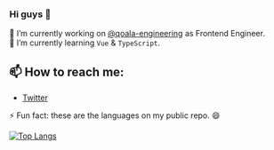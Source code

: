### Hi guys 👋

<!--
**dimaswijanarko/dimaswijanarko** is a ✨ _special_ ✨ repository because its `README.md` (this file) appears on your GitHub profile.

Here are some ideas to get you started:

- 🔭 I’m currently working on ...
- 🌱 I’m currently learning ...
- 👯 I’m looking to collaborate on ...
- 🤔 I’m looking for help with ...
- 💬 Ask me about ...
- 📫 How to reach me: ...
- 😄 Pronouns: ...
- ⚡ Fun fact: ...
-->

🔭 I’m currently working on [@qoala-engineering](https://github.com/qoala-engineeringr) as Frontend Engineer.   
🌱 I’m currently learning `Vue` & `TypeScript`.    

## 📫 How to reach me:
* [Twitter](https://twitter.com/DimasAWijanarko)

⚡ Fun fact: these are the languages on my public repo. 😄

[![Top Langs](https://github-readme-stats.vercel.app/api/top-langs/?username=dimaswijanarko&show_icons=true&layout=compact)](https://github.com/dimaswijanarko)
